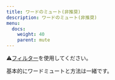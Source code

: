 ```yaml
---
title: ワードのミュート(非推奨)
description: ワードのミュート(非推奨)
menu:
  docs:
    weight: 40
    parent: mute
---
```

⚠[フィルター](https://docs.thedesk.top/timeline/filter)を使用してください。  

基本的にワードミュートと方法は一緒です。

